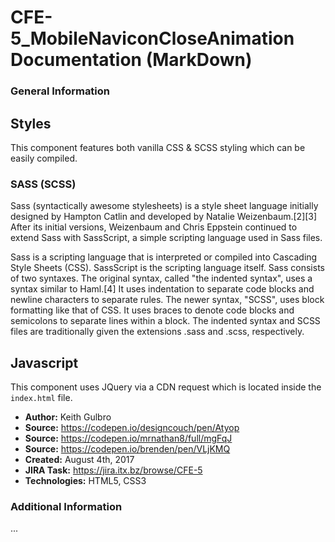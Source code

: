 # CFE-5_MobileNaviconCloseAnimation Documentation (MarkDown) #

### General Information ###

## Styles
This component features both vanilla CSS & SCSS styling which can be easily compiled.

### SASS (SCSS)
Sass (syntactically awesome stylesheets) is a style sheet language initially designed by Hampton Catlin and developed by Natalie Weizenbaum.[2][3] After its initial versions, Weizenbaum and Chris Eppstein continued to extend Sass with SassScript, a simple scripting language used in Sass files.

Sass is a scripting language that is interpreted or compiled into Cascading Style Sheets (CSS). SassScript is the scripting language itself. Sass consists of two syntaxes. The original syntax, called "the indented syntax", uses a syntax similar to Haml.[4] It uses indentation to separate code blocks and newline characters to separate rules. The newer syntax, "SCSS", uses block formatting like that of CSS. It uses braces to denote code blocks and semicolons to separate lines within a block. The indented syntax and SCSS files are traditionally given the extensions .sass and .scss, respectively.

## Javascript
This component uses JQuery via a CDN request which is located inside the `index.html` file.

- **Author:** Keith Gulbro
- **Source:** https://codepen.io/designcouch/pen/Atyop
- **Source:** https://codepen.io/mrnathan8/full/mgFqJ
- **Source:** https://codepen.io/brenden/pen/VLjKMQ
- **Created:** August 4th, 2017
- **JIRA Task:** https://jira.itx.bz/browse/CFE-5
- **Technologies:** HTML5, CSS3

### Additional Information ###

...
```
